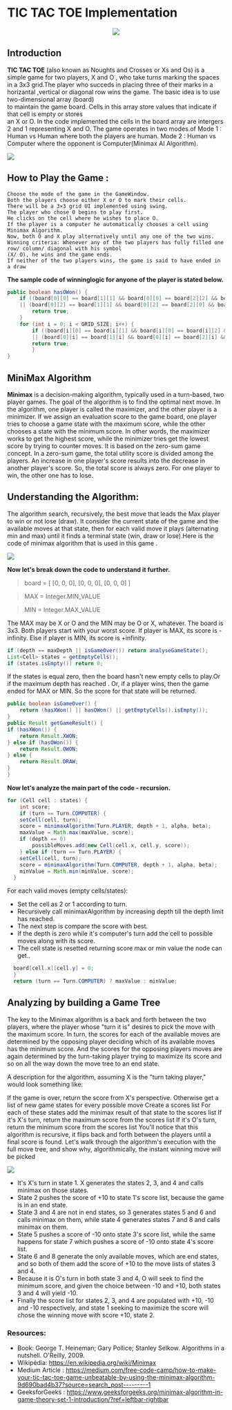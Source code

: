 <h1>TIC TAC TOE Implementation</h1>

<p align="center">
	<img src="gameWindow.PNG"></img>
</p>

<h2> Introduction </h2>

<b>TIC TAC TOE</b> (also known as Noughts and Crosses or Xs and Os) is a simple game for two players, X and O , who
take turns marking the spaces in a 3x3 grid.The player who succeds in placing three of their marks in a 	
horizantal ,vertical or diagonal row wins the game. The basic idea is to use two-dimensional array (board) 	   
to maintain the game board. Cells in this array store values that indicate if that cell is empty or stores 	      
an X or O. In the code implemented the cells in the board array are intergers 2 and 1 representing X and O.
The game operates in two modes.of 
	Mode 1 : Human vs Human where both the players are human.
	Mode 2 : Human vs Computer where the opponent is Computer(Minimax AI Algorithm).

<p> <img src="gamescreen.png'></img> <img src="gameresult"></img></p>
		
## How to Play the Game :
	Choose the mode of the game in the GameWindow.
	Both the players choose either X or O to mark their cells.
	There will be a 3×3 grid UI implemented using swing.
	The player who chose O begins to play first.
	He clicks on the cell where he wishes to place O.
	If the player is a computer he automatically chooses a cell using Minimax Algorithm.
	Now, both O and X play alternatively until any one of the two wins.
	Winning criteria: Whenever any of the two players has fully filled one row/ column/ diagonal with his symbol 	     
	(X/ O), he wins and the game ends.
	If neither of the two players wins, the game is said to have ended in a draw

<b>The sample code of winninglogic for anyone of the player is stated below.</b>
```java
public boolean hasOWon() {
	if ((board[0][0] == board[1][1] && board[0][0] == board[2][2] && board[0][0] == 2) 
	|| (board[0][2] == board[1][1] && board[0][2] == board[2][0] && board[0][2]  == 2)) {
		return true;
	}
	for (int i = 0; i < GRID_SIZE; i++) {
	    if ((board[i][0] == board[i][1] && board[i][0] == board[i][2] && board[i][0] == 2) 
	    || (board[0][i] == board[1][i] && board[0][i] == board[2][i] && board[0][i] == 		2)) {
		return true;
	    }
}
```

## MiniMax Algorithm

<b>Minimax</b> is a decision-making algorithm, typically used in a turn-based, two player games. The goal of the algorithm is to find the optimal next move.
In the algorithm, one player is called the maximizer, and the other player is a minimizer. If we assign an evaluation score to the game board, one player tries to choose a game state with the maximum score, while the other chooses a state with the minimum score.
In other words, the maximizer works to get the highest score, while the minimizer tries get the lowest score by trying to counter moves.
It is based on the zero-sum game concept. In a zero-sum game, the total utility score is divided among the players. An increase in one player's score results into the decrease in another player's score. So, the total score is always zero. For one player to win, the other one has to lose.

## Understanding the Algorithm:
The algorithm search, recursively, the best move that leads the Max player to win or not lose (draw). It consider the current state of the game and the available moves at that state, then for each valid move it plays (alternating min and max) until it finds a terminal state (win, draw or lose).Here is the code of minimax algorithm that is used in this game .
<p>
<img src='minimax.PNG' ></img>
</p>

<b> Now let's break down the code to understand it further.</b>

> board = [
>	[0, 0, 0],
>	[0, 0, 0],
>	[0, 0, 0]
> ]

> MAX = Integer.MIN_VALUE

> MIN = Integer.MAX_VALUE

The MAX may be X or O and the MIN may be O or X, whatever. The board is 3x3. Both players start with your worst score. 
If player is MAX, its score is -infinity. Else if player is MIN, its score is +infinity.

```java
if (depth == maxDepth || isGameOver()) return analyseGameState();
List<Cell> states = getEmptyCells();
if (states.isEmpty()) return 0;
```
	
If the states is equal zero, then the board hasn't new empty cells to play.Or if the maximum depth has reached . Or, if a player wins, then the game ended for MAX or MIN. So the score for that state will be returned.

```java
public boolean isGameOver() {
	return (hasXWon() || hasOWon() || getEmptyCells().isEmpty());
}
public Result getGameResult() {
if (hasXWon()) {
    return Result.XWON;
} else if (hasOWon()) {
    return Result.OWON;
} else {
    return Result.DRAW;
}
}
```
<b> Now let's analyze the main part of the code - recursion.</b>

```java	
for (Cell cell : states) {
    int score;
    if (turn == Turn.COMPUTER) {
	setCell(cell, turn);
	score = minimaxAlgorithm(Turn.PLAYER, depth + 1, alpha, beta);
	maxValue = Math.max(maxValue, score);
	if (depth == 0)
	    possibleMoves.add(new Cell(cell.x, cell.y, score));
    } else if (turn == Turn.PLAYER) {
	setCell(cell, turn);
	score = minimaxAlgorithm(Turn.COMPUTER, depth + 1, alpha, beta);
	minValue = Math.min(minValue, score);
  }
  ```
	  
For each valid moves (empty cells/states):
* Set the cell as 2 or 1 according to turn.
* Recursively call minimaxAlgorithm by increasing depth till the depth limit has reached.
* The next step is compare the score with best.
* If the depth is zero while it's computer's turn add the cell to possible moves along with its score.
* The cell state is resetted returning score max or min value the node can get..

```java
  board[cell.x][cell.y] = 0;
  }
  return (turn == Turn.COMPUTER) ? maxValue : minValue;
```

## Analyzing by building a Game Tree
The key to the Minimax algorithm is a back and forth between the two players, where the player whose "turn it is" desires to pick the move with the maximum score. In turn, the scores for each of the available moves are determined by the opposing player deciding which of its available moves has the minimum score. And the scores for the opposing players moves are again determined by the turn-taking player trying to maximize its score and so on all the way down the move tree to an end state.

A description for the algorithm, assuming X is the "turn taking player," would look something like:

If the game is over, return the score from X's perspective.
Otherwise get a list of new game states for every possible move
Create a scores list
For each of these states add the minimax result of that state to the scores list
If it's X's turn, return the maximum score from the scores list
If it's O's turn, return the minimum score from the scores list
You'll notice that this algorithm is recursive, it flips back and forth between the players until a final score is found.
Let's walk through the algorithm's execution with the full move tree, and show why, algorithmically, the instant winning move will be picked

<p> <img src='Game-treefinal.png'></img>

* It's X's turn in state 1. X generates the states 2, 3, and 4 and calls minimax on those states.
* State 2 pushes the score of +10 to state 1's score list, because the game is in an end state.
* State 3 and 4 are not in end states, so 3 generates states 5 and 6 and calls minimax on them, while state 4 generates states 7 and 8 and calls minimax on them.
* State 5 pushes a score of -10 onto state 3's score list, while the same happens for state 7 which pushes a score of -10 onto state 4's score list.
* State 6 and 8 generate the only available moves, which are end states, and so both of them add the score of +10 to the move lists of states 3 and 4.
* Because it is O's turn in both state 3 and 4, O will seek to find the minimum score, and given the choice between -10 and +10, both states 3 and 4 will yield -10.
* Finally the score list for states 2, 3, and 4 are populated with +10, -10 and -10 respectively, and state 1 seeking to maximize the score will chose the winning move with score +10, state 2.

### Resources:
* Book: George T. Heineman; Gary Pollice; Stanley Selkow. Algorithms in a nutshell. O'Reilly, 2009.
* Wikipédia: <https://en.wikipedia.org/wiki/Minimax>
* Medium Article : <https://medium.com/free-code-camp/how-to-make-your-tic-tac-toe-game-unbeatable-by-using-the-minimax-algorithm-9d690bad4b37?source=search_post---------1>
* GeeksforGeeks : <https://www.geeksforgeeks.org/minimax-algorithm-in-game-theory-set-1-introduction/?ref=leftbar-rightbar>
